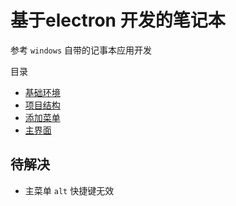 # 基于electron 开发的笔记本

参考 `windows` 自带的记事本应用开发

目录
- [基础环境](https://github.com/ArcherGrey/electron_notebook/blob/master/docs/1.md)
- [项目结构](https://github.com/ArcherGrey/electron_notebook/blob/master/docs/2.md)
- [添加菜单](https://github.com/ArcherGrey/electron_notebook/blob/master/docs/3.md)
- [主界面](https://github.com/ArcherGrey/electron_notebook/blob/master/docs/4.md)

## 待解决

- 主菜单 `alt` 快捷键无效
